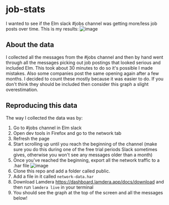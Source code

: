 # job-stats

I wanted to see if the Elm slack #jobs channel was getting more/less job posts over time. This is my results:
![image](https://user-images.githubusercontent.com/5068391/193423555-22136f19-f5d9-49be-8e54-f9a5c8cc71a2.png)

## About the data

I collected all the messages from the #jobs channel and then by hand went through all the messages picking out job postings that looked serious and included Elm. This took about 30 minutes to do so it's possible I made mistakes. Also some companies post the same opening again after a few months. I decided to count these mostly because it was easier to do. If you don't think they should be included then consider this graph a slight overestimation.

## Reproducing this data

The way I collected the data was by:
1. Go to #jobs channel in Elm slack
2. Open dev tools in Firefox and go to the network tab
3. Refresh the page
4. Start scrolling up until you reach the beginning of the channel (make sure you do this during one of the free trial periods Slack sometimes gives, otherwise you won't see any messages older than a month)
5. Once you've reached the beginning, export all the network traffic to a .har file
![image](https://user-images.githubusercontent.com/5068391/193423731-88a6076b-f381-4adb-b9ec-817953fbddde.png)
6. Clone this repo and add a folder called public.
7. Add a file in it called `network-data.har`
8. Download Lamdera https://dashboard.lamdera.app/docs/download and then run `lamdera live` in your terminal
9. You should see the graph at the top of the screen and all the messages below!
